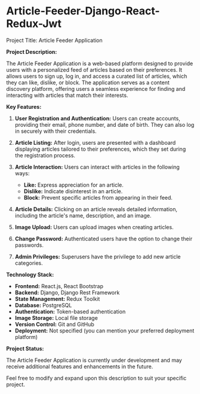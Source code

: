 # Article-Feeder-Django-React-Redux-Jwt

Project Title: Article Feeder Application

**Project Description:**

The Article Feeder Application is a web-based platform designed to provide users with a personalized feed of articles based on their preferences. It allows users to sign up, log in, and access a curated list of articles, which they can like, dislike, or block. The application serves as a content discovery platform, offering users a seamless experience for finding and interacting with articles that match their interests.

**Key Features:**

1. **User Registration and Authentication:** Users can create accounts, providing their email, phone number, and date of birth. They can also log in securely with their credentials.

2. **Article Listing:** After login, users are presented with a dashboard displaying articles tailored to their preferences, which they set during the registration process.

3. **Article Interaction:** Users can interact with articles in the following ways:
   - **Like:** Express appreciation for an article.
   - **Dislike:** Indicate disinterest in an article.
   - **Block:** Prevent specific articles from appearing in their feed.

4. **Article Details:** Clicking on an article reveals detailed information, including the article's name, description, and an image.

5. **Image Upload:** Users can upload images when creating articles.

6. **Change Password:** Authenticated users have the option to change their passwords.

7. **Admin Privileges:** Superusers have the privilege to add new article categories.

**Technology Stack:**

- **Frontend:** React.js, React Bootstrap
- **Backend:** Django, Django Rest Framework
- **State Management:** Redux Toolkit
- **Database:** PostgreSQL
- **Authentication:** Token-based authentication
- **Image Storage:** Local file storage
- **Version Control:** Git and GitHub
- **Deployment:** Not specified (you can mention your preferred deployment platform)

**Project Status:**

The Article Feeder Application is currently under development and may receive additional features and enhancements in the future.

Feel free to modify and expand upon this description to suit your specific project.
